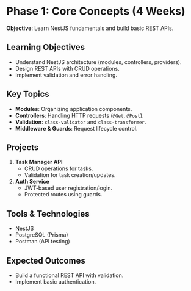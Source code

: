 # Phase 1: Core Concepts (4 Weeks)  
**Objective**: Learn NestJS fundamentals and build basic REST APIs.  

## Learning Objectives  
- Understand NestJS architecture (modules, controllers, providers).  
- Design REST APIs with CRUD operations.  
- Implement validation and error handling.  

## Key Topics  
- **Modules**: Organizing application components.  
- **Controllers**: Handling HTTP requests (`@Get`, `@Post`).  
- **Validation**: `class-validator` and `class-transformer`.  
- **Middleware & Guards**: Request lifecycle control.  

## Projects  
1. **Task Manager API**  
   - CRUD operations for tasks.  
   - Validation for task creation/updates.  
2. **Auth Service**  
   - JWT-based user registration/login.  
   - Protected routes using guards.  

## Tools & Technologies  
- NestJS  
- PostgreSQL (Prisma)  
- Postman (API testing)  

## Expected Outcomes  
- Build a functional REST API with validation.  
- Implement basic authentication.  